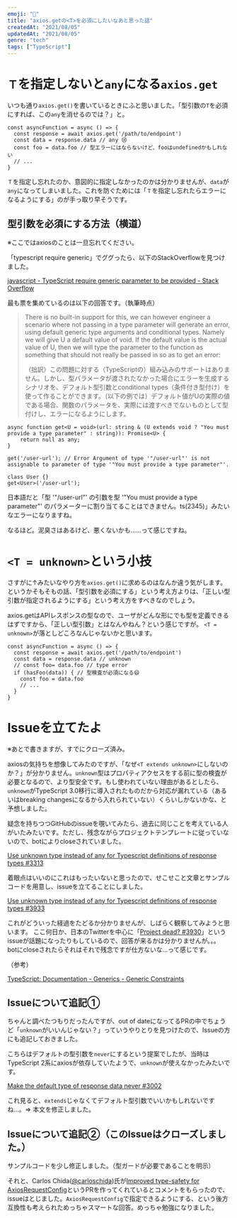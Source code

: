 ```yaml
---
emoji: "💙"
title: "axios.getの<T>を必須にしたいなあと思った話"
createdAt: "2021/08/05"
updatedAt: "2021/08/05"
genre: "tech"
tags: ["TypeScript"]
---
```



# `Ｔ`を指定しないと`any`になる`axios.get`

いつも通り`axios.get()`を書いているときにふと思いました。「型引数の`T`を必須にすれば、この`any`を消せるのでは？」と。

```tsx
const asyncFunction = async () => {
  const response = await axios.get('/path/to/endpoint')
  const data = response.data // any 😢
  const foo = data.foo // 型エラーにはならないけど、fooはundefinedかもしれない
  // ...
}
```

`Ｔ`を指定し忘れたのか、意図的に指定しなかったのかは分かりませんが、`data`が`any`になってしまいました。これを防ぐためには「`Ｔ`を指定し忘れたらエラーになるようにする」のが手っ取り早そうです。

## 型引数を必須にする方法（横道）

※ここではaxiosのことは一旦忘れてください。

「typescript require generic」でググったら、以下のStackOverflowを見つけました。

[javascript - TypeScript require generic parameter to be provided - Stack Overflow](https://stackoverflow.com/questions/51173191/typescript-require-generic-parameter-to-be-provided)

最も票を集めているのは以下の回答です。（執筆時点）

> There is no built-in support for this, we can however engineer a scenario where not passing in a type parameter will generate an error, using default generic type arguments and conditional types. Namely we will give U a default value of void. If the default value is the actual value of U, then we will type the parameter to the function as something that should not really be passed in so as to get an error:
>
> （拙訳）この問題に対する（TypeScriptの）組み込みのサポートはありません。しかし、型パラメータが渡されたなかった場合にエラーを生成するシナリオを、デフォルト型引数とconditional types（条件付き型付け）を使って作ることができます。（以下の例では）デフォルト値がUの実際の値である場合、関数のパラメータを、実際には渡すべきでないものとして型付けし、エラーになるようにします。

```tsx
async function get<U = void>(url: string & (U extends void ? "You must provide a type parameter" : string)): Promise<U> {
    return null as any;
}

get('/user-url'); // Error Argument of type '"/user-url"' is not assignable to parameter of type '"You must provide a type parameter"'.

class User {}
get<User>('/user-url');
```

日本語だと「型 '"/user-url"' の引数を型 '"You must provide a type parameter"' のパラメーターに割り当てることはできません。ts(2345)」みたいなエラーになりますね。

なるほど。泥臭さはあるけど、悪くないかも……って感じですね。

# `<T = unknown>`という小技

さすがに↑みたいなやり方を`axios.get()`に求めるのはなんか違う気がします。というかそもそもの話、「型引数を必須にする」という考え方よりは、「正しい型引数が指定されるようにする」という考え方をすべきなのでしょう。

axios.getはAPIレスポンスの型なので、ユーザがどんな形にでも型を定義できるはずですから、「正しい型引数」とはなんやねん？という感じですが。 `<T = unknown>`が落としどころなんじゃないかと思います。 

```tsx
const asyncFunction = async () => {
  const response = await axios.get('/path/to/endpoint')
  const data = response.data // unknown
  // const foo= data.foo // type error
  if (hasFoo(data)) { // 型検査が必須になる😄 
    const foo = data.foo
    // ...
  }
}
```

# Issueを立てたよ

※あとで書きますが、すでにクローズ済み。

axiosの気持ちを想像してみたのですが、「なぜ`<T extends unknown>`にしないのか？」が分かりません。`unknown`型はプロパティアクセスをする前に型の検査が必要となるので、より型安全です。もし使われていない理由があるとしたら、`unknown`がTypeScript 3.0移行に導入されたものだから対応が漏れている（あるいはbreaking changesになるから入れられていない）くらいしかないかな、と予想しました。

疑念を持ちつつGitHubのissueを覗いてみたら、過去に同じことを考えている人がいたみたいです。ただし、残念ながらプロジェクトテンプレートに従っていないので、botによりcloseされていました。

[Use unknown type instead of any for Typescript definitions of response types #3313](https://github.com/axios/axios/issues/3313)

着眼点はいいのにこれはもったいないと思ったので、せこせこと文章とサンプルコードを用意し、issueを立てることにしました。

[Use unknown type instead of any for Typescript definitions of response types #3933](https://github.com/axios/axios/issues/3933)

これがどういった経過をたどるか分かりませんが、しばらく観察してみようと思います。
ここ何日か、日本のTwitterを中心に「[Project dead? #3930](https://github.com/axios/axios/issues/3930)」というissueが話題になったりもしているので、回答が来るかは分かりませんが。。。
botにcloseされたらそれはそれで残念ですが仕方ないな…って感じです。

（参考）

[TypeScript: Documentation - Generics - Generic Constraints](https://www.typescriptlang.org/docs/handbook/2/generics.html#generic-constraints)


## Issueについて追記①

ちゃんと調べたつもりだったんですが、out of dateになってるPRの中でちょうど「`unknown`がいいんじゃない？」っていうやりとりを見つけたので、Issueの方にも追記しておきました。

こちらはデフォルトの型引数を`never`にするという提案でしたが、当時はTypeScript 2系にaxiosが依存していたようで、`unknown`が使えなかったみたいです。

[Make the default type of response data never #3002](https://github.com/axios/axios/pull/3002)

これ見ると、`extends`じゃなくてデフォルト型引数でいいかもしれないですね…。=> 本文を修正しました。

## Issueについて追記②（このIssueはクローズしました。）

サンプルコードを少し修正しました。（型ガードが必要であることを明示）

それと、Carlos Chida([@carloschida](https://github.com/carloschida))氏が[Improved type-safety for AxiosRequestConfig](https://github.com/axios/axios/pull/2995)というPRを作ってくれているとコメントをもらったので、issueはとじました。`AxiosRequestConfig`で指定できるようにする、という後方互換性も考えられためっちゃスマートな回答。めっちゃ勉強になりました。
